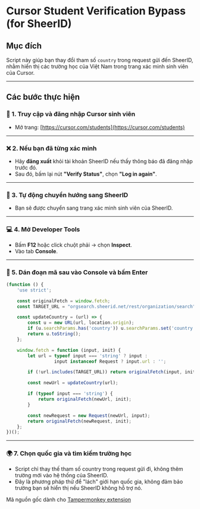 # Cursor Student Verification Bypass (for SheerID)

## Mục đích

Script này giúp bạn thay đổi tham số `country` trong request gửi đến SheerID, nhằm hiển thị các trường học của Việt Nam trong trang xác minh sinh viên của Cursor.

---

## Các bước thực hiện

### 🔑 1. Truy cập và đăng nhập Cursor sinh viên
- Mở trang: [https://cursor.com/students](https://cursor.com/students)

---

### ❌ 2. Nếu bạn đã từng xác minh
- Hãy **đăng xuất** khỏi tài khoản SheerID nếu thấy thông báo đã đăng nhập trước đó.
- Sau đó, bấm lại nút **"Verify Status"**, chọn **"Log in again"**.

---

### 🔁 3. Tự động chuyển hướng sang SheerID
- Bạn sẽ được chuyển sang trang xác minh sinh viên của SheerID.

---

### 💻 4. Mở Developer Tools
- Bấm **F12** hoặc click chuột phải → chọn **Inspect**.
- Vào tab **Console**.

---

### 📜 5. Dán đoạn mã sau vào Console và bấm Enter

```javascript
(function () {
    'use strict';

    const originalFetch = window.fetch;
    const TARGET_URL = "orgsearch.sheerid.net/rest/organization/search";

    const updateCountry = (url) => {
        const u = new URL(url, location.origin);
        if (u.searchParams.has('country')) u.searchParams.set('country', 'VN');
        return u.toString();
    };

    window.fetch = function (input, init) {
        let url = typeof input === 'string' ? input :
                  input instanceof Request ? input.url : '';

        if (!url.includes(TARGET_URL)) return originalFetch(input, init);

        const newUrl = updateCountry(url);

        if (typeof input === 'string') {
            return originalFetch(newUrl, init);
        }

        const newRequest = new Request(newUrl, input);
        return originalFetch(newRequest, init);
    };
})();
```

---

### 🌍 7. Chọn quốc gia và tìm kiếm trường học



- Script chỉ thay thế tham số country trong request gửi đi, không thêm trường mới vào hệ thống của SheerID.
- Đây là phương pháp thử để "lách" giới hạn quốc gia, không đảm bảo trường bạn sẽ hiển thị nếu SheerID không hỗ trợ nó.

Mã nguồn gốc dành cho [Tampermonkey extension](https://greasyfork.org/en/scripts/535247-cursor-sheerid-bypass)
